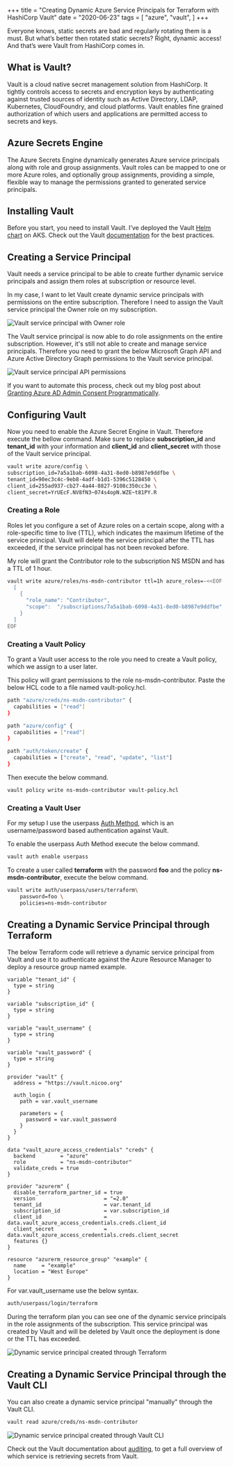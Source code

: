+++
title = "Creating Dynamic Azure Service Principals for Terraform with HashiCorp Vault"
date = "2020-06-23"
tags = [
    "azure",
    "vault",
]
+++

Everyone knows, static secrets are bad and regularly rotating them is a must. But what’s better then rotated static secrets? Right, dynamic access! And that’s were Vault from HashiCorp comes in.

## What is Vault?

Vault is a cloud native secret management solution from HashiCorp. It tightly controls access to secrets and encryption keys by authenticating against trusted sources of identity such as Active Directory, LDAP, Kubernetes, CloudFoundry, and cloud platforms. Vault enables fine grained authorization of which users and applications are permitted access to secrets and keys.

## Azure Secrets Engine

The Azure Secrets Engine dynamically generates Azure service principals along with role and group assignments. Vault roles can be mapped to one or more Azure roles, and optionally group assignments, providing a simple, flexible way to manage the permissions granted to generated service principals.

## Installing Vault

Before you start, you need to install Vault. I’ve deployed the Vault [Helm chart](https://github.com/hashicorp/vault-helm) on AKS. Check out the Vault [documentation](https://www.vaultproject.io/docs/platform/k8s) for the best practices.

## Creating a Service Principal

Vault needs a service principal to be able to create further dynamic service principals and assign them roles at subscription or resource level.

In my case, I want to let Vault create dynamic service principals with permissions on the entire subscription. Therefore I need to assign the Vault service principal the Owner role on my subscription.

![Vault service principal with Owner role](/images/dynamic-azure-service-principals1.png)

The Vault service principal is now able to do role assignments on the entire subscription. However, it's still not able to create and manage service principals. Therefore you need to grant the below Microsoft Graph API and Azure Active Directory Graph permissions to the Vault service principal.

![Vault service principal API permissions](/images/dynamic-azure-service-principals2.png)

If you want to automate this process, check out my blog post about [Granting Azure AD Admin Consent Programmatically](https://blog.nico-schiering.de/granting-azure-ad-admin-consent-programmatically/).

## Configuring Vault

Now you need to enable the Azure Secret Engine in Vault. Therefore execute the bellow command. Make sure to replace **subscription\_id** and **tenant\_id** with your information and **client\_id** and **client\_secret** with those of the Vault service principal.

```bash
vault write azure/config \
subscription_id=7a5a1bab-6098-4a31-8ed0-b8987e9ddfbe \
tenant_id=90ec3c4c-9eb8-4adf-b1d1-5396c5128450 \
client_id=255ad937-cb27-4a44-8827-9108c350cc3e \
client_secret=YrUEcF.NV8fN3~074s4opN.WZE~t81PY.R
```

### Creating a Role

Roles let you configure a set of Azure roles on a certain scope, along with a role-specific time to live (TTL), which indicates the maximum lifetime of the service principal. Vault will delete the service principal after the TTL has exceeded, if the service principal has not been revoked before.

My role will grant the Contributor role to the subscription NS MSDN and has a TTL of 1 hour.

```bash
vault write azure/roles/ns-msdn-contributor ttl=1h azure_roles=-<<EOF
  [
    {
      "role_name": "Contributor",
      "scope":  "/subscriptions/7a5a1bab-6098-4a31-8ed0-b8987e9ddfbe"
    }
  ]
EOF
```

### Creating a Vault Policy

To grant a Vault user access to the role you need to create a Vault policy, which we assign to a user later.

This policy will grant permissions to the role ns-msdn-contributor. Paste the below HCL code to a file named vault-policy.hcl.

```bash
path "azure/creds/ns-msdn-contributor" {
  capabilities = ["read"]
}

path "azure/config" {
  capabilities = ["read"]
}

path "auth/token/create" {
  capabilities = ["create", "read", "update", "list"]
}
```

Then execute the below command.

```bash
vault policy write ns-msdn-contributor vault-policy.hcl
```

### Creating a Vault User

For my setup I use the userpass [Auth Method](https://www.vaultproject.io/docs/auth/userpass), which is an username/password based authentication against Vault.

To enable the userpass Auth Method execute the below command.

```bash
vault auth enable userpass
```

To create a user called **terraform** with the password **foo** and the policy **ns-msdn-contributor**, execute the below command.

```bash
vault write auth/userpass/users/terraform\
    password=foo \
    policies=ns-msdn-contributor
```

## Creating a Dynamic Service Principal through Terraform

The below Terraform code will retrieve a dynamic service principal from Vault and use it to authenticate against the Azure Resource Manager to deploy a resource group named example.

```hcl
variable "tenant_id" {
  type = string
}

variable "subscription_id" {
  type = string
}

variable "vault_username" {
  type = string
}

variable "vault_password" {
  type = string
}

provider "vault" {
  address = "https://vault.nicoo.org"

  auth_login {
    path = var.vault_username

    parameters = {
      password = var.vault_password
    }
  }
}

data "vault_azure_access_credentials" "creds" {
  backend        = "azure"
  role           = "ns-msdn-contributor"
  validate_creds = true
}

provider "azurerm" {
  disable_terraform_partner_id = true
  version                      = "=2.0"
  tenant_id                    = var.tenant_id
  subscription_id              = var.subscription_id
  client_id                    = data.vault_azure_access_credentials.creds.client_id
  client_secret                = data.vault_azure_access_credentials.creds.client_secret
  features {}
}

resource "azurerm_resource_group" "example" {
  name     = "example"
  location = "West Europe"
}
```

For var.vault\_username use the below syntax.

```bash
auth/userpass/login/terraform
```

During the terraform plan you can see one of the dynamic service principals in the role assignments of the subscription. This service principal was created by Vault and will be deleted by Vault once the deployment is done or the TTL has exceeded.

![Dynamic service principal created through Terraform](/images/dynamic-azure-service-principals3.png)

## Creating a Dynamic Service Principal through the Vault CLI

You can also create a dynamic service principal "manually" through the Vault CLI.

```bash
vault read azure/creds/ns-msdn-contributor
```

![Dynamic service principal created through Vault CLI](/images/dynamic-azure-service-principals4.png)

Check out the Vault documentation about [auditing](https://www.vaultproject.io/docs/audit/file), to get a full overview of which service is retrieving secrets from Vault.
